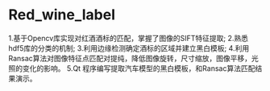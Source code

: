 # Red_wine_label
1.基于Opencv库实现对红酒酒标的匹配，掌握了图像的SIFT特征提取; 2.熟悉hdf5库的分类的机制; 3.利用边缘检测确定酒标的区域并建立黑白模板; 4.利用Ransac算法对图像特征点匹配对提纯，降低图像旋转，尺寸缩放，图像平移，光照的变化的影响。 5.Qt 程序编写提取汽车模型的黑白模板，和Ransac算法匹配结果演示。
